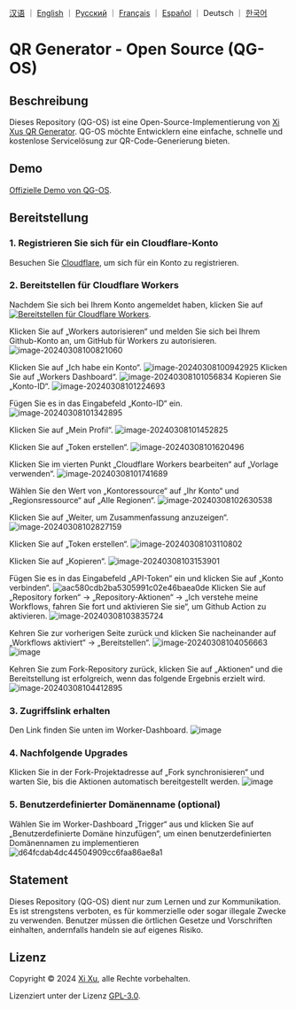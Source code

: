 <p align="left">
    <a href="README_ZH.md">汉语</a> ｜ <a href="README.md">English</a> ｜ <a href="README_RU.md">Русский</a> ｜ <a href="README_FR.md">Français</a> ｜ <a href="README_ES.md">Español</a> ｜ Deutsch ｜ <a href="README_KO.md">한국어</a>
</p>

# QR Generator - Open Source (QG-OS)

## Beschreibung

Dieses Repository (QG-OS) ist eine Open-Source-Implementierung von [Xi Xus QR Generator](https://qr.xi-xu.me). QG-OS möchte Entwicklern eine einfache, schnelle und kostenlose Servicelösung zur QR-Code-Generierung bieten.

## Demo

[Offizielle Demo von QG-OS](https://qg-os.xi-xu.me).

## Bereitstellung

### 1. Registrieren Sie sich für ein Cloudflare-Konto

Besuchen Sie [Cloudflare](https://dash.cloudflare.com/sign-up), um sich für ein Konto zu registrieren.

### 2. Bereitstellen für Cloudflare Workers

Nachdem Sie sich bei Ihrem Konto angemeldet haben, klicken Sie auf [![Bereitstellen für Cloudflare Workers](https://deploy.workers.cloudflare.com/button)](https://deploy.workers.cloudflare.com/?url=https://github.com/xixu-me/QR-Generator).

Klicken Sie auf „Workers autorisieren“ und melden Sie sich bei Ihrem Github-Konto an, um GitHub für Workers zu autorisieren.
![image-20240308100821060](https://github.com/Harry-zklcdc/go-proxy-bingai/assets/21104213/241edb52-b1ef-4a2c-8525-bfa3d148391b)

Klicken Sie auf „Ich habe ein Konto“.
![image-20240308100942925](https://github.com/Harry-zklcdc/go-proxy-bingai/assets/21104213/219fc538-e412-4a52-913c-6c4878d50325) Klicken Sie auf „Workers Dashboard“.
![image-20240308101056834](https://github.com/Harry-zklcdc/go-proxy-bingai/assets/21104213/4b4a96be-90b3-40cc-9b50-b214980f2ab2) Kopieren Sie „Konto-ID“.
![image-20240308101224693](https://github.com/Harry-zklcdc/go-proxy-bingai/assets/21104213/da6f8b64-f6e1-40c0-b812-54f86d8b97c0)

Fügen Sie es in das Eingabefeld „Konto-ID“ ein.
![image-20240308101342895](https://github.com/Harry-zklcdc/go-proxy-bingai/assets/21104213/4df45a68-855f-4acd-a9be-6d0da63a49a5)

Klicken Sie auf „Mein Profil“.
![image-20240308101452825](https://github.com/Harry-zklcdc/go-proxy-bingai/assets/21104213/4d21f38a-f313-4d66-baf9-83ce1df93f02)

Klicken Sie auf „Token erstellen“.
![image-20240308101620496](https://github.com/Harry-zklcdc/go-proxy-bingai/assets/21104213/41e82d1b-27ea-44a0-8cfe-ae66233544ad)

Klicken Sie im vierten Punkt „Cloudflare Workers bearbeiten“ auf „Vorlage verwenden“.
![image-20240308101741689](https://github.com/Harry-zklcdc/go-proxy-bingai/assets/21104213/3974817c-2787-4148-95f9-96f58ef78aee)

Wählen Sie den Wert von „Kontoressource“ auf „Ihr Konto“ und „Regionsressource“ auf „Alle Regionen“.
![image-20240308102630538](https://github.com/Harry-zklcdc/go-proxy-bingai/assets/21104213/cd20fa0a-b75d-489d-85c0-49a063abea8a)

Klicken Sie auf „Weiter, um Zusammenfassung anzuzeigen“.
![image-20240308102827159](https://github.com/Harry-zklcdc/go-proxy-bingai/assets/21104213/9d91e08b-743b-476a-b74e-5b2f46b97ac2)

Klicken Sie auf „Token erstellen“.
![image-20240308103110802](https://github.com/Harry-zklcdc/go-proxy-bingai/assets/21104213/db6cde35-cf88-4fde-a58a-d3b204dabc17)

Klicken Sie auf „Kopieren“.
![image-20240308103153901](https://github.com/Harry-zklcdc/go-proxy-bingai/assets/21104213/0309e295-d77a-4d27-918e-706e2169347f)

Fügen Sie es in das Eingabefeld „API-Token“ ein und klicken Sie auf „Konto verbinden“.
![aac580cdb2ba5305991c02e46baea0de](https://github.com/Harry-zklcdc/go-proxy-bingai/assets/21104213/eb3bb593-13df-4a67-976d-4fbb5f369e51) Klicken Sie auf „Repository forken“ -> „Repository-Aktionen“ -> „Ich verstehe meine Workflows, fahren Sie fort und aktivieren Sie sie“, um Github Action zu aktivieren.
![image-20240308103835724](https://github.com/Harry-zklcdc/go-proxy-bingai/assets/21104213/a0d89011-edb5-4622-9bb0-c40f6420e936)

Kehren Sie zur vorherigen Seite zurück und klicken Sie nacheinander auf „Workflows aktiviert“ -> „Bereitstellen“.
![image-20240308104056663](https://github.com/Harry-zklcdc/go-proxy-bingai/assets/21104213/d29844b4-6eda-4da1-984c-3f4507e1c213)
![image](https://github.com/Harry-zklcdc/go-proxy-bingai/assets/21104213/63691c2a-b26d-48cd-9c42-6fd74e44694b)

Kehren Sie zum Fork-Repository zurück, klicken Sie auf „Aktionen“ und die Bereitstellung ist erfolgreich, wenn das folgende Ergebnis erzielt wird.
![image-20240308104412895](https://github.com/Harry-zklcdc/go-proxy-bingai/assets/21104213/ae35e302-c3cf-4662-badb-926b56b19565)

### 3. Zugriffslink erhalten

Den Link finden Sie unten im Worker-Dashboard.
![image](https://github.com/Harry-zklcdc/go-proxy-bingai/assets/21104213/8fef9dd4-285e-414a-9237-5378e981b96c)

### 4. Nachfolgende Upgrades

Klicken Sie in der Fork-Projektadresse auf „Fork synchronisieren“ und warten Sie, bis die Aktionen automatisch bereitgestellt werden.
![image](https://github.com/Harry-zklcdc/go-proxy-bingai/assets/21104213/16ca803a-fe4b-431e-97b0-f04b8a217220)

### 5. Benutzerdefinierter Domänenname (optional)

Wählen Sie im Worker-Dashboard „Trigger“ aus und klicken Sie auf „Benutzerdefinierte Domäne hinzufügen“, um einen benutzerdefinierten Domänennamen zu implementieren
![d64fcdab4dc44504909cc6faa86ae8a1](https://github.com/Harry-zklcdc/go-proxy-bingai/assets/21104213/6f0de2c5-1dd4-4801-b163-6d485836c73d)

## Statement

Dieses Repository (QG-OS) dient nur zum Lernen und zur Kommunikation. Es ist strengstens verboten, es für kommerzielle oder sogar illegale Zwecke zu verwenden. Benutzer müssen die örtlichen Gesetze und Vorschriften einhalten, andernfalls handeln sie auf eigenes Risiko.

## Lizenz

Copyright © 2024 [Xi Xu](https://xi-xu.me), alle Rechte vorbehalten.

Lizenziert unter der Lizenz [GPL-3.0](https://github.com/xixu-me/QR-Generator/blob/main/LICENSE).

